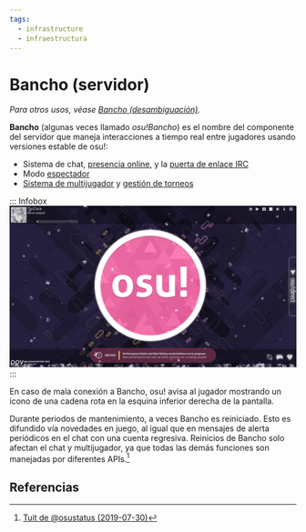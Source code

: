 ```yaml
---
tags:
  - infrastructure
  - infraestructura
---
```


# Bancho (servidor)

*Para otros usos, véase [Bancho (desambiguación)](/wiki/Disambiguation/Bancho).*

**Bancho** (algunas veces llamado *osu!Bancho*) es el nombre del componente del servidor que maneja interacciones a tiempo real entre jugadores usando versiones estable de osu!:

- Sistema de chat, [presencia online](/wiki/Client/Interface/Chat_console#consola-de-chat-ampliada), y la [puerta de enlace IRC](/wiki/Community/Internet_Relay_Chat)
- Modo [espectador](/wiki/Gameplay/Spectating)
- [Sistema de multijugador](/wiki/Client/Interface/Multiplayer) y [gestión de torneos](/wiki/osu!_tournament_client/osu!tourney/Tournament_management_commands)

::: Infobox
![](img/connection-warning.png "Captura de pantalla del menú principal con el símbolo de mala señal (abajo a la derecha, primero)")
:::

En caso de mala conexión a Bancho, osu! avisa al jugador mostrando un icono de una cadena rota en la esquina inferior derecha de la pantalla.

Durante periodos de mantenimiento, a veces Bancho es reiniciado. Esto es difundido vía novedades en juego, al igual que en mensajes de alerta periódicos en el chat con una cuenta regresiva. Reinicios de Bancho solo afectan el chat y multijugador, ya que todas las demás funciones son manejadas por diferentes APIs.[^score-upload-ref]

## Referencias

[^score-upload-ref]: [Tuit de @osustatus (2019-07-30)](https://twitter.com/osustatus/status/1156092746685243392)
